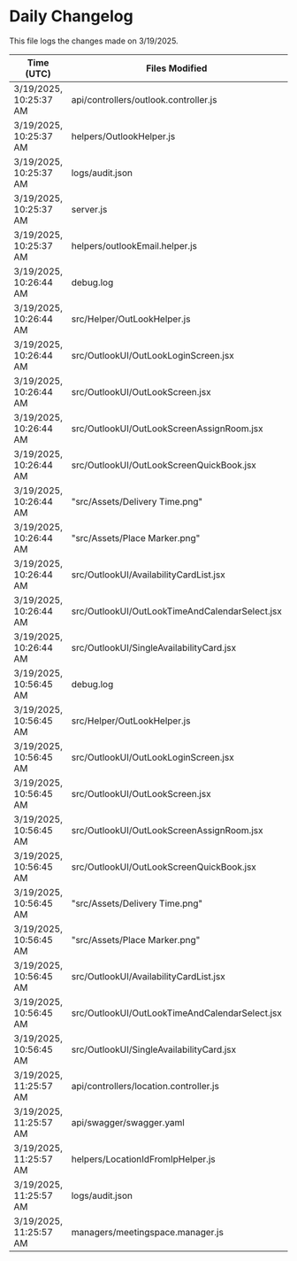 # Daily Changelog

This file logs the changes made on 3/19/2025.

| Time (UTC)             | Files Modified                    | Changes (Addition/Deletion) |
|------------------------|-----------------------------------|-----------------------------|
| 3/19/2025, 10:25:37 AM | api/controllers/outlook.controller.js | 24 Additions & 13 Deletions |
| 3/19/2025, 10:25:37 AM | helpers/OutlookHelper.js | 43 Additions & 141 Deletions |
| 3/19/2025, 10:25:37 AM | logs/audit.json | 15 Additions & 15 Deletions |
| 3/19/2025, 10:25:37 AM | server.js | 0 Additions & 3 Deletions |
| 3/19/2025, 10:25:37 AM | helpers/outlookEmail.helper.js | 0 Additions & 0 Deletions |
| 3/19/2025, 10:26:44 AM | debug.log | 6 Additions & 0 Deletions|
| 3/19/2025, 10:26:44 AM | src/Helper/OutLookHelper.js | 84 Additions & 154 Deletions|
| 3/19/2025, 10:26:44 AM | src/OutlookUI/OutLookLoginScreen.jsx | 4 Additions & 1 Deletions|
| 3/19/2025, 10:26:44 AM | src/OutlookUI/OutLookScreen.jsx | 25 Additions & 5 Deletions|
| 3/19/2025, 10:26:44 AM | src/OutlookUI/OutLookScreenAssignRoom.jsx | 99 Additions & 56 Deletions|
| 3/19/2025, 10:26:44 AM | src/OutlookUI/OutLookScreenQuickBook.jsx | 81 Additions & 11 Deletions|
| 3/19/2025, 10:26:44 AM | "src/Assets/Delivery Time.png" | 0 Additions & 0 Deletions|
| 3/19/2025, 10:26:44 AM | "src/Assets/Place Marker.png" | 0 Additions & 0 Deletions|
| 3/19/2025, 10:26:44 AM | src/OutlookUI/AvailabilityCardList.jsx | 0 Additions & 0 Deletions|
| 3/19/2025, 10:26:44 AM | src/OutlookUI/OutLookTimeAndCalendarSelect.jsx | 0 Additions & 0 Deletions|
| 3/19/2025, 10:26:44 AM | src/OutlookUI/SingleAvailabilityCard.jsx | 0 Additions & 0 Deletions|
| 3/19/2025, 10:56:45 AM | debug.log | 6 Additions & 0 Deletions|
| 3/19/2025, 10:56:45 AM | src/Helper/OutLookHelper.js | 84 Additions & 154 Deletions|
| 3/19/2025, 10:56:45 AM | src/OutlookUI/OutLookLoginScreen.jsx | 4 Additions & 1 Deletions|
| 3/19/2025, 10:56:45 AM | src/OutlookUI/OutLookScreen.jsx | 25 Additions & 5 Deletions|
| 3/19/2025, 10:56:45 AM | src/OutlookUI/OutLookScreenAssignRoom.jsx | 99 Additions & 56 Deletions|
| 3/19/2025, 10:56:45 AM | src/OutlookUI/OutLookScreenQuickBook.jsx | 81 Additions & 11 Deletions|
| 3/19/2025, 10:56:45 AM | "src/Assets/Delivery Time.png" | 0 Additions & 0 Deletions|
| 3/19/2025, 10:56:45 AM | "src/Assets/Place Marker.png" | 0 Additions & 0 Deletions|
| 3/19/2025, 10:56:45 AM | src/OutlookUI/AvailabilityCardList.jsx | 0 Additions & 0 Deletions|
| 3/19/2025, 10:56:45 AM | src/OutlookUI/OutLookTimeAndCalendarSelect.jsx | 0 Additions & 0 Deletions|
| 3/19/2025, 10:56:45 AM | src/OutlookUI/SingleAvailabilityCard.jsx | 0 Additions & 0 Deletions|
| 3/19/2025, 11:25:57 AM | api/controllers/location.controller.js | 15 Additions & 2 Deletions|
| 3/19/2025, 11:25:57 AM | api/swagger/swagger.yaml | 25 Additions & 0 Deletions|
| 3/19/2025, 11:25:57 AM | helpers/LocationIdFromIpHelper.js | 2 Additions & 1 Deletions|
| 3/19/2025, 11:25:57 AM | logs/audit.json | 15 Additions & 15 Deletions|
| 3/19/2025, 11:25:57 AM | managers/meetingspace.manager.js | 3 Additions & 0 Deletions|
